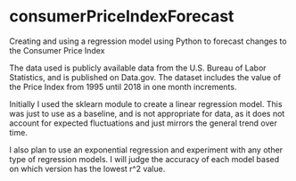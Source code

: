 # consumerPriceIndexForecast
Creating and using a regression model using Python to forecast changes to the Consumer Price Index

The data used is publicly available data from the U.S. Bureau of Labor Statistics, and is published on Data.gov. The dataset includes the value of the Price Index from 1995 until 2018 in one month increments. 

Initially I used the sklearn module to create a linear regression model. This was just to use as a baseline, and is not appropriate for data, as it does not account for expected fluctuations and just mirrors the general trend over time. 

I also plan to use an exponential regression and experiment with any other type of regression models. I will judge the accuracy of each model based on which version has the lowest r^2 value. 
